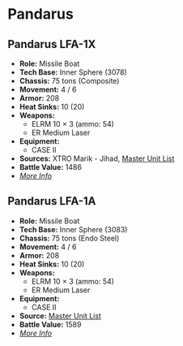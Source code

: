 # Pandarus
## Pandarus LFA-1X
- **Role:** Missile Boat
- **Tech Base:** Inner Sphere (3078)
- **Chassis:** 75 tons (Composite)
- **Movement:** 4 / 6
- **Armor:** 208
- **Heat Sinks:** 10 (20)
- **Weapons:**
  - ELRM 10 × 3 (ammo: 54)
  - ER Medium Laser
- **Equipment:**
  - CASE II
- **Sources:** XTRO Marik - Jihad, [Master Unit List](http://masterunitlist.info/Unit/Details/2412/pandarus-lfa-1x)
- **Battle Value:** 1486
- [*More Info*](pandarus/pandarus_lfa-1x.md)

## Pandarus LFA-1A
- **Role:** Missile Boat
- **Tech Base:** Inner Sphere (3083)
- **Chassis:** 75 tons (Endo Steel)
- **Movement:** 4 / 6
- **Armor:** 208
- **Heat Sinks:** 10 (20)
- **Weapons:**
  - ELRM 10 × 3 (ammo: 54)
  - ER Medium Laser
- **Equipment:**
  - CASE II
- **Source:** [Master Unit List](http://masterunitlist.info/Unit/Details/4783/pandarus-lfa-1a)
- **Battle Value:** 1589
- [*More Info*](pandarus/pandarus_lfa-1a.md)

